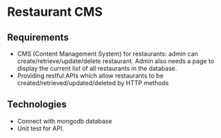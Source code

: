 # Restaurant CMS
## Requirements
 - CMS (Content Management System) for restaurants: admin can create/retrieve/update/delete restaurant. 
Admin also needs a page to display the current list of all restaurants in the database.
 - Providing restful APIs which allow restaurants to be created/retrieved/updated/deleted by HTTP methods 
 
## Technologies
- Connect with mongodb database
- Unit test for API.
